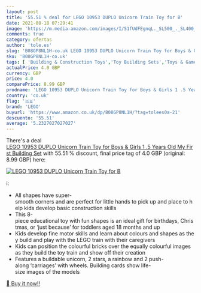```yaml
---
layout: post
title: '55.51 % deal for LEGO 10953 DUPLO Unicorn Train Toy for B'
date: 2021-08-18 07:29:41
image: 'https://m.media-amazon.com/images/I/51fUdFEgnqL._SL500_._SL400_.jpg'
comments: true
category: ofertas
author: 'tole.es'
slug: 'B08GP8NL1H-co.uk LEGO 10953 DUPLO Unicorn Train Toy for Boys & Girls 1...'
sku: 'B08GP8NL1H-co.uk'
tags: [ 'Building & Construction Toys','Toy Building Sets','Toys & Games','Toys Store','lego', ]
actualPrice: 4.0 GBP
currency: GBP
price: 4.0
comparePrice: 8.99 GBP
prodname: 'LEGO 10953 DUPLO Unicorn Train Toy for Boys & Girls 1 .5 Years Old My First Building Set'
country: 'co.uk'
flag: '🇬🇧'
brand: 'LEGO'
buyurl: 'https://www.amazon.co.uk/dp/B08GP8NL1H/?tag=tolees0a-21'
descuento: '55.51'
average: '5.2327027027027'
---
```


There's a deal [LEGO 10953 DUPLO Unicorn Train Toy for Boys & Girls 1 .5 Years Old My First Building Set](https://www.amazon.co.uk/dp/B08GP8NL1H/?tag=tolees0a-21)  with  55.51 % discount, final price tag of  4.0 GBP (original: 8.99 GBP) here:

[![LEGO 10953 DUPLO Unicorn Train Toy for B](https://m.media-amazon.com/images/I/51fUdFEgnqL._SL500_._SL400_.jpg)](https://www.amazon.co.uk/dp/B08GP8NL1H/?tag=tolees0a-21)

ℹ️:

- All shapes have super-smooth corners and are perfect for little hands to pick up and place to help kids develop basic construction skills
- This 8-piece educational toy with fun shapes is an ideal gift for birthdays, Christmas, or ‘just because’ for toddlers aged 18 months and up
- Kids develop fine motor skills and learn about colours and shapes as they build and play with the LEGO train with their caregivers
- Kids can position the colourful bricks over the equally colourful images as they build the toy train and show off their creation
- Features a buildable unicorn, 2 stars, a rainbow and 2 push-along ‘carriages’ with wheels. Building cards show life-size images of the models

[🛒 Buy it now!!](https://www.amazon.co.uk/dp/B08GP8NL1H/?tag=tolees0a-21)
